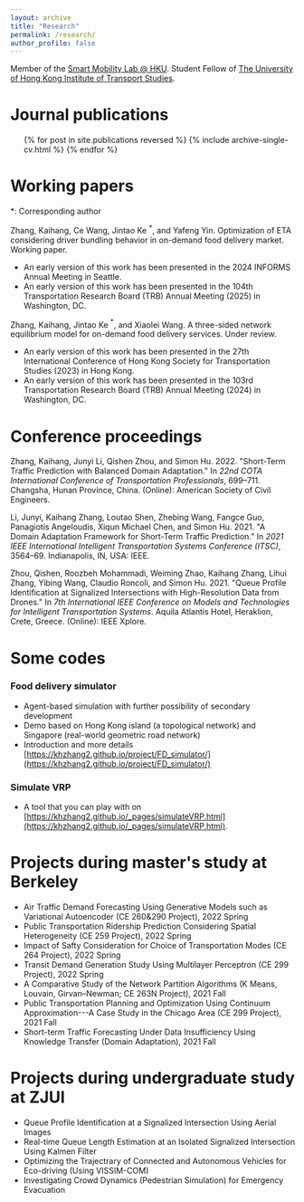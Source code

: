 ```yaml
---
layout: archive
title: "Research"
permalink: /research/
author_profile: false
---
```


Member of the [Smart Mobility Lab @ HKU](https://sites.google.com/view/kejintao). Student Fellow of [The University of Hong Kong Institute of Transport Studies](https://www.institute-of-transport-studies.hku.hk/about).

# Journal publications

  <ul>{% for post in site.publications reversed %}
    {% include archive-single-cv.html %}
  {% endfor %}</ul>

# Working papers
*: Corresponding author

Zhang, Kaihang, Ce Wang, Jintao Ke $^*$, and Yafeng Yin. Optimization of ETA considering driver bundling behavior in on-demand food delivery market. Working paper.
- An early version of this work has been presented in the 2024 INFORMS Annual Meeting in Seattle.
- An early version of this work has been presented in the 104th Transportation Research Board (TRB) Annual Meeting (2025) in Washington, DC.

Zhang, Kaihang, Jintao Ke $^*$, and Xiaolei Wang. A three-sided network equilibrium model for on-demand food delivery services. Under review.
- An early version of this work has been presented in the 27th International Conference of Hong Kong Society for Transportation Studies (2023) in Hong Kong.
- An early version of this work has been presented in the 103rd Transportation Research Board (TRB) Annual Meeting (2024) in Washington, DC.

# Conference proceedings
Zhang, Kaihang, Junyi Li, Qishen Zhou, and Simon Hu. 2022. "Short-Term Traffic Prediction with Balanced Domain Adaptation." In _22nd COTA International Conference of Transportation Professionals_, 699–711. Changsha, Hunan Province, China. (Online): American Society of Civil Engineers.

Li, Junyi, Kaihang Zhang, Loutao Shen, Zhebing Wang, Fangce Guo, Panagiotis Angeloudis, Xiqun Michael Chen, and Simon Hu. 2021. "A Domain Adaptation Framework for Short-Term Traffic Prediction." In _2021 IEEE International Intelligent Transportation Systems Conference (ITSC)_, 3564–69. Indianapolis, IN, USA: IEEE.

Zhou, Qishen, Roozbeh Mohammadi, Weiming Zhao, Kaihang Zhang, Lihui Zhang, Yibing Wang, Claudio Roncoli, and Simon Hu. 2021. "Queue Profile Identification at Signalized Intersections with High-Resolution Data from Drones." In _7th International IEEE Conference on Models and Technologies for Intelligent Transportation Systems_. Aquila Atlantis Hotel, Heraklion, Crete, Greece. (Online): IEEE Xplore.

# Some codes
### Food delivery simulator
- Agent-based simulation with further possibility of secondary development
- Demo based on Hong Kong island (a topological network) and Singapore (real-world geometric road network)
- Introduction and more details [https://khzhang2.github.io/project/FD_simulator/](https://khzhang2.github.io/project/FD_simulator/)

### Simulate VRP
- A tool that you can play with on [https://khzhang2.github.io/_pages/simulateVRP.html](https://khzhang2.github.io/_pages/simulateVRP.html).

# Projects during master's study at Berkeley
- Air Traffic Demand Forecasting Using Generative Models such as Variational Autoencoder (CE 260&290 Project), 2022 Spring
- Public Transportation Ridership Prediction Considering Spatial Heterogeneity (CE 259 Project), 2022 Spring
- Impact of Safty Consideration for Choice of Transportation Modes (CE 264 Project), 2022 Spring
- Transit Demand Generation Study Using Multilayer Perceptron (CE 299 Project), 2022 Spring
- A Comparative Study of the Network Partition Algorithms (K Means, Louvain, Girvan–Newman; CE 263N Project), 2021 Fall
- Public Transportation Planning and Optimization Using Continuum Approximation---A Case Study in the Chicago Area (CE 299 Project), 2021 Fall
- Short-term Traffic Forecasting Under Data Insufficiency Using Knowledge Transfer (Domain Adaptation), 2021 Fall

# Projects during undergraduate study at ZJUI
- Queue Profile Identification at a Signalized Intersection Using Aerial Images
- Real-time Queue Length Estimation at an Isolated Signalized Intersection Using Kalmen Filter
- Optimizing the Trajectrary of Connected and Autonomous Vehicles for Eco-driving (Using VISSIM-COM)
- Investigating Crowd Dynamics (Pedestrian Simulation) for Emergency Evacuation
